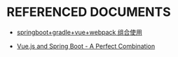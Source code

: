 REFERENCED DOCUMENTS
====================

- [springboot+gradle+vue+webpack 组合使用](https://segmentfault.com/a/1190000007021883)  

- [Vue.js and Spring Boot - A Perfect Combination](https://www.linkedin.com/pulse/vuejs-spring-boot-perfect-combination-simon-martinelli)
